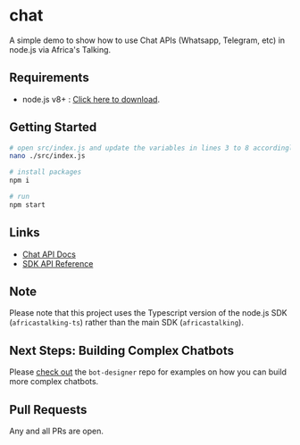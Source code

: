 # chat

A simple demo to show how to use Chat APIs (Whatsapp, Telegram, etc) in node.js via Africa's Talking.

## Requirements

- node.js v8+ : [Click here to download](https://nodejs.org/en/download/).

## Getting Started

```bash
# open src/index.js and update the variables in lines 3 to 8 accordingly
nano ./src/index.js

# install packages
npm i

# run
npm start
```

## Links

- [Chat API Docs](https://build.at-labs.io/docs/chat/overview)
- [SDK API Reference](https://github.com/tawn33y/africastalking-ts/blob/main/DOCS.md#chat-operations)

## Note

Please note that this project uses the Typescript version of the node.js SDK (`africastalking-ts`) rather than the main SDK (`africastalking`).

## Next Steps: Building Complex Chatbots

Please [check out](https://github.com/tawn33y/bot-designer) the `bot-designer` repo for examples on how you can build more complex chatbots.

## Pull Requests

Any and all PRs are open.
